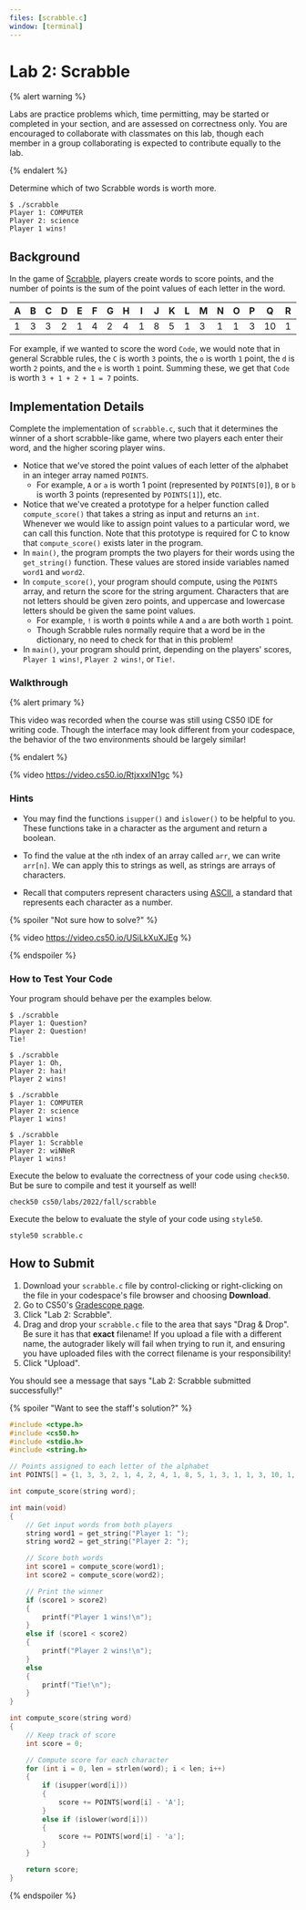 ```yaml
---
files: [scrabble.c]
window: [terminal]
---
```


# Lab 2: Scrabble

{% alert warning %}

Labs are practice problems which, time permitting, may be started or completed in your section, and are assessed on correctness only. You are encouraged to collaborate with classmates on this lab, though each member in a group collaborating is expected to contribute equally to the lab.

{% endalert %}

Determine which of two Scrabble words is worth more.

```
$ ./scrabble
Player 1: COMPUTER
Player 2: science
Player 1 wins!
```

## Background

In the game of [Scrabble](https://scrabble.hasbro.com/en-us/rules), players create words to score points, and the number of points is the sum of the point values of each letter in the word.

|A|B|C|D|E|F|G|H|I|J|K|L|M|N|O|P|Q|R|S|T|U|V|W|X|Y|Z|
|-|-|-|-|-|-|-|-|-|-|-|-|-|-|-|-|-|-|-|-|-|-|-|-|-|-|
|1|3|3|2|1|4|2|4|1|8|5|1|3|1|1|3|10|1|1|1|1|4|4|8|4|10|

For example, if we wanted to score the word `Code`, we would note that in general Scrabble rules, the `C` is worth `3` points, the `o` is worth `1` point, the `d` is worth `2` points, and the `e` is worth `1` point. Summing these, we get that `Code` is worth `3 + 1 + 2 + 1 = 7` points.

## Implementation Details

Complete the implementation of `scrabble.c`, such that it determines the winner of a short scrabble-like game, where two players each enter their word, and the higher scoring player wins.

* Notice that we've stored the point values of each letter of the alphabet in an integer array named `POINTS`.
  * For example, `A` or `a` is worth 1 point (represented by `POINTS[0]`), `B` or `b` is worth 3 points (represented by `POINTS[1]`), etc.
* Notice that we've created a prototype for a helper function called `compute_score()` that takes a string as input and returns an `int`. Whenever we would like to assign point values to a particular word, we can call this function. Note that this prototype is required for C to know that `compute_score()` exists later in the program.
* In `main()`, the program prompts the two players for their words using the `get_string()` function. These values are stored inside variables named `word1` and `word2`.
* In `compute_score()`, your program should compute, using the `POINTS` array, and return the score for the string argument. Characters that are not letters should be given zero points, and uppercase and lowercase letters should be given the same point values.
  * For example, `!` is worth `0` points while `A` and `a` are both worth `1` point.
  * Though Scrabble rules normally require that a word be in the dictionary, no need to check for that in this problem!
* In `main()`, your program should print, depending on the players' scores, `Player 1 wins!`, `Player 2 wins!`, or `Tie!`.

### Walkthrough

{% alert primary %}

This video was recorded when the course was still using CS50 IDE for writing code. Though the interface may look different from your codespace, the behavior of the two environments should be largely similar!

{% endalert %}

{% video https://video.cs50.io/RtjxxxlN1gc %}

### Hints

* You may find the functions `isupper()` and `islower()` to be helpful to you. These functions take in a character as the argument and return a boolean.

* To find the value at the `n`th index of an array called `arr`, we can write `arr[n]`. We can apply this to strings as well, as strings are arrays of characters.

* Recall that computers represent characters using [ASCII](http://asciitable.com/), a standard that represents each character as a number.

{% spoiler "Not sure how to solve?" %}

{% video https://video.cs50.io/USiLkXuXJEg %}

{% endspoiler %}

### How to Test Your Code

Your program should behave per the examples below.

```
$ ./scrabble
Player 1: Question?
Player 2: Question!
Tie!
```

```
$ ./scrabble
Player 1: Oh,
Player 2: hai!
Player 2 wins!
```

```
$ ./scrabble
Player 1: COMPUTER
Player 2: science
Player 1 wins!
```

```
$ ./scrabble
Player 1: Scrabble
Player 2: wiNNeR
Player 1 wins!
```

Execute the below to evaluate the correctness of your code using `check50`. But be sure to compile and test it yourself as well!

```
check50 cs50/labs/2022/fall/scrabble
```

Execute the below to evaluate the style of your code using `style50`.

```
style50 scrabble.c
```

## How to Submit

1. Download your `scrabble.c` file by control-clicking or right-clicking on the file in your codespace's file browser and choosing **Download**.
1. Go to CS50's [Gradescope page](https://www.gradescope.com/courses/411020).
1. Click "Lab 2: Scrabble".
1. Drag and drop your `scrabble.c` file to the area that says "Drag & Drop". Be sure it has that **exact** filename! If you upload a file with a different name, the autograder likely will fail when trying to run it, and ensuring you have uploaded files with the correct filename is your responsibility!
1. Click "Upload".

You should see a message that says "Lab 2: Scrabble submitted successfully!"

{% spoiler "Want to see the staff's solution?" %}
```c
#include <ctype.h>
#include <cs50.h>
#include <stdio.h>
#include <string.h>

// Points assigned to each letter of the alphabet
int POINTS[] = {1, 3, 3, 2, 1, 4, 2, 4, 1, 8, 5, 1, 3, 1, 1, 3, 10, 1, 1, 1, 1, 4, 4, 8, 4, 10};

int compute_score(string word);

int main(void)
{
    // Get input words from both players
    string word1 = get_string("Player 1: ");
    string word2 = get_string("Player 2: ");

    // Score both words
    int score1 = compute_score(word1);
    int score2 = compute_score(word2);

    // Print the winner
    if (score1 > score2)
    {
        printf("Player 1 wins!\n");
    }
    else if (score1 < score2)
    {
        printf("Player 2 wins!\n");
    }
    else
    {
        printf("Tie!\n");
    }
}

int compute_score(string word)
{
    // Keep track of score
    int score = 0;

    // Compute score for each character
    for (int i = 0, len = strlen(word); i < len; i++)
    {
        if (isupper(word[i]))
        {
            score += POINTS[word[i] - 'A'];
        }
        else if (islower(word[i]))
        {
            score += POINTS[word[i] - 'a'];
        }
    }

    return score;
}
```
{% endspoiler %}
